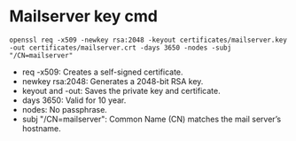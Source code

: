 # Mailserver key cmd
```
openssl req -x509 -newkey rsa:2048 -keyout certificates/mailserver.key -out certificates/mailserver.crt -days 3650 -nodes -subj "/CN=mailserver"
```
- req -x509: Creates a self-signed certificate.
- newkey rsa:2048: Generates a 2048-bit RSA key.
- keyout and -out: Saves the private key and certificate.
- days 3650: Valid for 10 year.
- nodes: No passphrase.
- subj "/CN=mailserver": Common Name (CN) matches the mail server’s hostname.